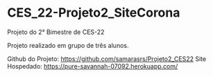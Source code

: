 # CES_22-Projeto2_SiteCorona
Projeto do 2° Bimestre de CES-22

Projeto realizado em grupo de três alunos.

Github do Projeto: https://github.com/samarasrs/Projeto2_CES22
Site Hospedado: https://pure-savannah-07092.herokuapp.com/

